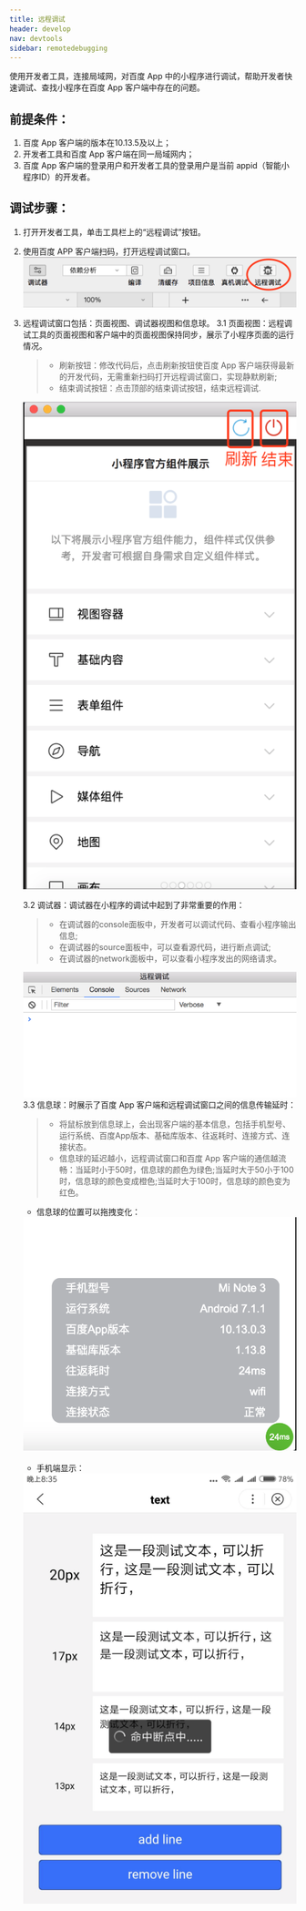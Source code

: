 ```yaml
---
title: 远程调试
header: develop
nav: devtools
sidebar: remotedebugging
---
```


使用开发者工具，连接局域网，对百度 App 中的小程序进行调试，帮助开发者快速调试、查找小程序在百度 App 客户端中存在的问题。
## 前提条件：

1. 百度 App 客户端的版本在10.13.5及以上；
2. 开发者工具和百度 App 客户端在同一局域网内；
3. 百度 App 客户端的登录用户和开发者工具的登录用户是当前 appid（智能小程序ID）的开发者。

## 调试步骤：
1. 打开开发者工具，单击工具栏上的“远程调试”按钮。
2. 使用百度 APP 客户端扫码，打开远程调试窗口。
![图片](../../../img/tool/远程调试01.png)
3. 远程调试窗口包括：页面视图、调试器视图和信息球。
    3.1 页面视图：远程调试工具的页面视图和客户端中的页面视图保持同步，展示了小程序页面的运行情况。
    > * 刷新按钮：修改代码后，点击刷新按钮使百度 App 客户端获得最新的开发代码，无需重新扫码打开远程调试窗口，实现静默刷新;
    > * 结束调试按钮：点击顶部的结束调试按钮，结束远程调试.
    
    ![图片](../../../img/tool/远程调试02.png)
    
    3.2 调试器：调试器在小程序的调试中起到了非常重要的作用：
    > * 在调试器的console面板中，开发者可以调试代码、查看小程序输出信息;
    > * 在调试器的source面板中，可以查看源代码，进行断点调试;
    > * 在调试器的network面板中，可以查看小程序发出的网络请求。

    ![图片](../../../img/tool/远程调试03.png)
    3.3 信息球：时展示了百度 App 客户端和远程调试窗口之间的信息传输延时：
    > * 将鼠标放到信息球上，会出现客户端的基本信息，包括手机型号、运行系统、百度App版本、基础库版本、往返耗时、连接方式、连接状态。
    > * 信息球的延迟越小，远程调试窗口和百度 App 客户端的通信越流畅：当延时小于50时，信息球的颜色为绿色;当延时大于50小于100时，信息球的颜色变成橙色;当延时大于100时，信息球的颜色变为红色。 

    * 信息球的位置可以拖拽变化：

    <div class="m-doc-custom-examples">
        <div class="m-doc-custom-examples-correct">
            <img src="../../../img/tool/远程调试04.png">
        </div>
        <div class="m-doc-custom-examples-correct">
            <img src=" ">
        </div>    
    </div>    

    * 手机端显示：

    <div class="m-doc-custom-examples">
        <div class="m-doc-custom-examples-correct">
            <img src="../../../img/tool/远程调试05.png">
        </div>
        <div class="m-doc-custom-examples-correct">
            <img src=" ">
        </div>    
    </div>